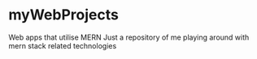# myWebProjects
Web apps that utilise MERN
Just a repository of me playing around with mern stack related technologies
